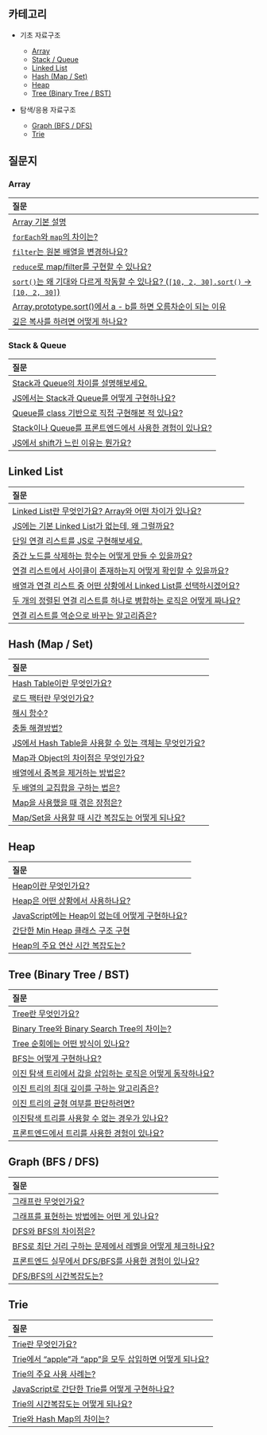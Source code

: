 ## 카테고리

- 기초 자료구조

  - [Array](https://github.com/SeoYeonii/frontend-interview/tree/main/data-structure/array)
  - [Stack / Queue](https://github.com/SeoYeonii/frontend-interview/tree/main/data-structure/stack-queue)
  - [Linked List](https://github.com/SeoYeonii/frontend-interview/tree/main/data-structure/linked-list)
  - [Hash (Map / Set)](https://github.com/SeoYeonii/frontend-interview/tree/main/data-structure/hash-map-set)
  - [Heap](https://github.com/SeoYeonii/frontend-interview/tree/main/data-structure/heap)
  - [Tree (Binary Tree / BST)](https://github.com/SeoYeonii/frontend-interview/tree/main/data-structure/tree)

- 탐색/응용 자료구조
  - [Graph (BFS / DFS)](https://github.com/SeoYeonii/frontend-interview/tree/main/data-structure/graph)
  - [Trie](https://github.com/SeoYeonii/frontend-interview/tree/main/data-structure/trie)

## 질문지

### Array

| 질문                                                                                                                                                                                                                                                                                                                                          |
| :-------------------------------------------------------------------------------------------------------------------------------------------------------------------------------------------------------------------------------------------------------------------------------------------------------------------------------------------- |
| [Array 기본 설명](https://github.com/SeoYeonii/frontend-interview/tree/main/data-structure/array#js-array%EC%9D%98-%EA%B8%B0%EB%B3%B8-%EC%84%A4%EB%AA%85)                                                                                                                                                                                     |
| [`forEach`와 `map`의 차이는?](https://github.com/SeoYeonii/frontend-interview/tree/main/data-structure/array#foreach%EC%99%80-map%EC%9D%98-%EC%B0%A8%EC%9D%B4%EB%8A%94)                                                                                                                                                                       |
| [`filter`는 원본 배열을 변경하나요?](https://github.com/SeoYeonii/frontend-interview/tree/main/data-structure/array#filter%EB%8A%94-%EC%9B%90%EB%B3%B8-%EB%B0%B0%EC%97%B4%EC%9D%84-%EB%B3%80%EA%B2%BD%ED%95%98%EB%82%98%EC%9A%94)                                                                                                             |
| [`reduce`로 map/filter를 구현할 수 있나요?](https://github.com/SeoYeonii/frontend-interview/tree/main/data-structure/array#reduce%EB%A1%9C-mapfilter%EB%A5%BC-%EA%B5%AC%ED%98%84%ED%95%A0-%EC%88%98-%EC%9E%88%EB%82%98%EC%9A%94)                                                                                                              |
| [`sort()`는 왜 기대와 다르게 작동할 수 있나요? (`[10, 2, 30].sort()` → `[10, 2, 30]`)](https://github.com/SeoYeonii/frontend-interview/tree/main/data-structure/array#sort%EB%8A%94-%EC%99%9C-%EA%B8%B0%EB%8C%80%EC%99%80-%EB%8B%A4%EB%A5%B4%EA%B2%8C-%EC%9E%91%EB%8F%99%ED%95%A0-%EC%88%98-%EC%9E%88%EB%82%98%EC%9A%94-10-2-30sort--10-2-30) |
| [Array.prototype.sort()에서 a - b를 하면 오름차순이 되는 이유](https://github.com/SeoYeonii/frontend-interview/tree/main/data-structure/array#arrayprototypesort%EC%97%90%EC%84%9C-a---b%EB%A5%BC-%ED%95%98%EB%A9%B4-%EC%98%A4%EB%A6%84%EC%B0%A8%EC%88%9C%EC%9D%B4-%EB%90%98%EB%8A%94-%EC%9D%B4%EC%9C%A0)                                     |
| [깊은 복사를 하려면 어떻게 하나요?](https://github.com/SeoYeonii/frontend-interview/tree/main/data-structure/array#%EA%B9%8A%EC%9D%80-%EB%B3%B5%EC%82%AC%EB%A5%BC-%ED%95%98%EB%A0%A4%EB%A9%B4-%EC%96%B4%EB%96%BB%EA%B2%8C-%ED%95%98%EB%82%98%EC%9A%94)                                                                                        |

### Stack & Queue

| 질문                                                                                                                                                                                                                                                                                                                                      |
| :---------------------------------------------------------------------------------------------------------------------------------------------------------------------------------------------------------------------------------------------------------------------------------------------------------------------------------------- |
| [Stack과 Queue의 차이를 설명해보세요.](https://github.com/SeoYeonii/frontend-interview/tree/main/data-structure/stack-queue#stack%EA%B3%BC-queue%EC%9D%98-%EC%B0%A8%EC%9D%B4%EB%A5%BC-%EC%84%A4%EB%AA%85%ED%95%B4%EB%B3%B4%EC%84%B8%EC%9A%94)                                                                                             |
| [JS에서는 Stack과 Queue를 어떻게 구현하나요?](https://github.com/SeoYeonii/frontend-interview/tree/main/data-structure/stack-queue#js%EC%97%90%EC%84%9C%EB%8A%94-stack%EA%B3%BC-queue%EB%A5%BC-%EC%96%B4%EB%96%BB%EA%B2%8C-%EA%B5%AC%ED%98%84%ED%95%98%EB%82%98%EC%9A%94)                                                                 |
| [Queue를 class 기반으로 직접 구현해본 적 있나요?](https://github.com/SeoYeonii/frontend-interview/tree/main/data-structure/stack-queue#queue%EB%A5%BC-class-%EA%B8%B0%EB%B0%98%EC%9C%BC%EB%A1%9C-%EC%A7%81%EC%A0%91-%EA%B5%AC%ED%98%84%ED%95%B4%EB%B3%B8-%EC%A0%81-%EC%9E%88%EB%82%98%EC%9A%94)                                           |
| [Stack이나 Queue를 프론트엔드에서 사용한 경험이 있나요?](https://github.com/SeoYeonii/frontend-interview/tree/main/data-structure/stack-queue#stack%EC%9D%B4%EB%82%98-queue%EB%A5%BC-%ED%94%84%EB%A1%A0%ED%8A%B8%EC%97%94%EB%93%9C%EC%97%90%EC%84%9C-%EC%82%AC%EC%9A%A9%ED%95%9C-%EA%B2%BD%ED%97%98%EC%9D%B4-%EC%9E%88%EB%82%98%EC%9A%94) |
| [JS에서 shift가 느린 이유는 뭔가요?](https://github.com/SeoYeonii/frontend-interview/tree/main/data-structure/stack-queue#js%EC%97%90%EC%84%9C-shift%EA%B0%80-%EB%8A%90%EB%A6%B0-%EC%9D%B4%EC%9C%A0%EB%8A%94-%EB%AD%94%EA%B0%80%EC%9A%94)                                                                                                 |

## Linked List

| 질문                                                                                                                                                                                                                                                                                                                                                                                                                             |
| :------------------------------------------------------------------------------------------------------------------------------------------------------------------------------------------------------------------------------------------------------------------------------------------------------------------------------------------------------------------------------------------------------------------------------- |
| [Linked List란 무엇인가요? Array와 어떤 차이가 있나요?](https://github.com/SeoYeonii/frontend-interview/tree/main/data-structure/linked-list#linked-list%EB%9E%80-%EB%AC%B4%EC%97%87%EC%9D%B8%EA%B0%80%EC%9A%94-array%EC%99%80-%EC%96%B4%EB%96%A4-%EC%B0%A8%EC%9D%B4%EA%B0%80-%EC%9E%88%EB%82%98%EC%9A%94)                                                                                                                       |
| [JS에는 기본 Linked List가 없는데, 왜 그럴까요?](https://github.com/SeoYeonii/frontend-interview/tree/main/data-structure/linked-list#js%EC%97%90%EB%8A%94-%EA%B8%B0%EB%B3%B8-linked-list%EA%B0%80-%EC%97%86%EB%8A%94%EB%8D%B0-%EC%99%9C-%EA%B7%B8%EB%9F%B4%EA%B9%8C%EC%9A%94)                                                                                                                                                   |
| [단일 연결 리스트를 JS로 구현해보세요.](https://github.com/SeoYeonii/frontend-interview/tree/main/data-structure/linked-list#js%EC%97%90%EB%8A%94-%EA%B8%B0%EB%B3%B8-linked-list%EA%B0%80-%EC%97%86%EB%8A%94%EB%8D%B0-%EC%99%9C-%EA%B7%B8%EB%9F%B4%EA%B9%8C%EC%9A%94)                                                                                                                                                            |
| [중간 노드를 삭제하는 함수는 어떻게 만들 수 있을까요?](https://github.com/SeoYeonii/frontend-interview/tree/main/data-structure/linked-list#%EC%A4%91%EA%B0%84-%EB%85%B8%EB%93%9C%EB%A5%BC-%EC%82%AD%EC%A0%9C%ED%95%98%EB%8A%94-%ED%95%A8%EC%88%98%EB%8A%94-%EC%96%B4%EB%96%BB%EA%B2%8C-%EB%A7%8C%EB%93%A4-%EC%88%98-%EC%9E%88%EC%9D%84%EA%B9%8C%EC%9A%94)                                                                       |
| [연결 리스트에서 사이클이 존재하는지 어떻게 확인할 수 있을까요?](https://github.com/SeoYeonii/frontend-interview/tree/main/data-structure/linked-list#%EC%97%B0%EA%B2%B0-%EB%A6%AC%EC%8A%A4%ED%8A%B8%EC%97%90%EC%84%9C-%EC%82%AC%EC%9D%B4%ED%81%B4%EC%9D%B4-%EC%A1%B4%EC%9E%AC%ED%95%98%EB%8A%94%EC%A7%80-%EC%96%B4%EB%96%BB%EA%B2%8C-%ED%99%95%EC%9D%B8%ED%95%A0-%EC%88%98-%EC%9E%88%EC%9D%84%EA%B9%8C%EC%9A%94)                |
| [배열과 연결 리스트 중 어떤 상황에서 Linked List를 선택하시겠어요?](https://github.com/SeoYeonii/frontend-interview/tree/main/data-structure/linked-list#%EB%B0%B0%EC%97%B4%EA%B3%BC-%EC%97%B0%EA%B2%B0-%EB%A6%AC%EC%8A%A4%ED%8A%B8-%EC%A4%91-%EC%96%B4%EB%96%A4-%EC%83%81%ED%99%A9%EC%97%90%EC%84%9C-linked-list%EB%A5%BC-%EC%84%A0%ED%83%9D%ED%95%98%EC%8B%9C%EA%B2%A0%EC%96%B4%EC%9A%94)                                      |
| [두 개의 정렬된 연결 리스트를 하나로 병합하는 로직은 어떻게 짜나요?](https://github.com/SeoYeonii/frontend-interview/tree/main/data-structure/linked-list#%EB%91%90-%EA%B0%9C%EC%9D%98-%EC%A0%95%EB%A0%AC%EB%90%9C-%EC%97%B0%EA%B2%B0-%EB%A6%AC%EC%8A%A4%ED%8A%B8%EB%A5%BC-%ED%95%98%EB%82%98%EB%A1%9C-%EB%B3%91%ED%95%A9%ED%95%98%EB%8A%94-%EB%A1%9C%EC%A7%81%EC%9D%80-%EC%96%B4%EB%96%BB%EA%B2%8C-%EC%A7%9C%EB%82%98%EC%9A%94) |
| [연결 리스트를 역순으로 바꾸는 알고리즘은?](https://github.com/SeoYeonii/frontend-interview/tree/main/data-structure/linked-list#%EC%97%B0%EA%B2%B0-%EB%A6%AC%EC%8A%A4%ED%8A%B8%EB%A5%BC-%EC%97%AD%EC%88%9C%EC%9C%BC%EB%A1%9C-%EB%B0%94%EA%BE%B8%EB%8A%94-%EC%95%8C%EA%B3%A0%EB%A6%AC%EC%A6%98%EC%9D%80)                                                                                                                         |

## Hash (Map / Set)

| 질문                                                                                                                                                                                                                                                                                                                       |
| :------------------------------------------------------------------------------------------------------------------------------------------------------------------------------------------------------------------------------------------------------------------------------------------------------------------------- |
| [Hash Table이란 무엇인가요?](https://github.com/SeoYeonii/frontend-interview/tree/main/data-structure/hash-map-set#hash-table%EC%9D%B4%EB%9E%80-%EB%AC%B4%EC%97%87%EC%9D%B8%EA%B0%80%EC%9A%94)                                                                                                                             |
| [로드 팩터란 무엇인가요?](https://github.com/SeoYeonii/frontend-interview/tree/main/data-structure/hash-map-set#%EB%A1%9C%EB%93%9C%ED%8C%A9%ED%84%B0%EB%9E%80-%EB%AC%B4%EC%97%87%EC%9D%B8%EA%B0%80%EC%9A%94)                                                                                                               |
| [해시 함수?](https://github.com/SeoYeonii/frontend-interview/tree/main/data-structure/hash-map-set#%ED%95%B4%EC%8B%9C-%ED%95%A8%EC%88%98)                                                                                                                                                                                  |
| [충돌 해결방법?](https://github.com/SeoYeonii/frontend-interview/tree/main/data-structure/hash-map-set#%EC%B6%A9%EB%8F%8C-%ED%95%B4%EA%B2%B0%EB%B0%A9%EB%B2%95)                                                                                                                                                            |
| [JS에서 Hash Table을 사용할 수 있는 객체는 무엇인가요?](https://github.com/SeoYeonii/frontend-interview/tree/main/data-structure/hash-map-set#js%EC%97%90%EC%84%9C-hash-table%EC%9D%84-%EC%82%AC%EC%9A%A9%ED%95%A0-%EC%88%98-%EC%9E%88%EB%8A%94-%EA%B0%9D%EC%B2%B4%EB%8A%94-%EB%AC%B4%EC%97%87%EC%9D%B8%EA%B0%80%EC%9A%94) |
| [Map과 Object의 차이점은 무엇인가요?](https://github.com/SeoYeonii/frontend-interview/tree/main/data-structure/hash-map-set#map%EA%B3%BC-object%EC%9D%98-%EC%B0%A8%EC%9D%B4%EC%A0%90%EC%9D%80-%EB%AC%B4%EC%97%87%EC%9D%B8%EA%B0%80%EC%9A%94)                                                                               |
| [배열에서 중복을 제거하는 방법은?](https://github.com/SeoYeonii/frontend-interview/tree/main/data-structure/hash-map-set#%EB%B0%B0%EC%97%B4%EC%97%90%EC%84%9C-%EC%A4%91%EB%B3%B5%EC%9D%84-%EC%A0%9C%EA%B1%B0%ED%95%98%EB%8A%94-%EB%B0%A9%EB%B2%95%EC%9D%80)                                                                |
| [두 배열의 교집합을 구하는 법은?](https://github.com/SeoYeonii/frontend-interview/tree/main/data-structure/hash-map-set#%EB%B0%B0%EC%97%B4%EC%97%90%EC%84%9C-%EC%A4%91%EB%B3%B5%EC%9D%84-%EC%A0%9C%EA%B1%B0%ED%95%98%EB%8A%94-%EB%B0%A9%EB%B2%95%EC%9D%80)                                                                 |
| [Map을 사용했을 때 겪은 장점은?](https://github.com/SeoYeonii/frontend-interview/tree/main/data-structure/hash-map-set#map%EC%9D%84-%EC%82%AC%EC%9A%A9%ED%96%88%EC%9D%84-%EB%95%8C-%EC%9E%A5%EC%A0%90%EC%9D%80)                                                                                                            |
| [Map/Set을 사용할 때 시간 복잡도는 어떻게 되나요?](https://github.com/SeoYeonii/frontend-interview/tree/main/data-structure/hash-map-set#mapset%EC%9D%84-%EC%82%AC%EC%9A%A9%ED%95%A0-%EB%95%8C-%EC%8B%9C%EA%B0%84-%EB%B3%B5%EC%9E%A1%EB%8F%84%EB%8A%94-%EC%96%B4%EB%96%BB%EA%B2%8C-%EB%90%98%EB%82%98%EC%9A%94)            |

## Heap

| 질문                                                                                                                                                                                                                                                                              |
| :-------------------------------------------------------------------------------------------------------------------------------------------------------------------------------------------------------------------------------------------------------------------------------- |
| [Heap이란 무엇인가요?](https://github.com/SeoYeonii/frontend-interview/tree/main/data-structure/heap#heap%EC%9D%B4%EB%9E%80-%EB%AC%B4%EC%97%87%EC%9D%B8%EA%B0%80%EC%9A%94)                                                                                                        |
| [Heap은 어떤 상황에서 사용하나요?](https://github.com/SeoYeonii/frontend-interview/tree/main/data-structure/heap#heap%EC%9D%80-%EC%96%B4%EB%96%A4-%EC%83%81%ED%99%A9%EC%97%90%EC%84%9C-%EC%82%AC%EC%9A%A9%ED%95%98%EB%82%98%EC%9A%94)                                             |
| [JavaScript에는 Heap이 없는데 어떻게 구현하나요?](https://github.com/SeoYeonii/frontend-interview/tree/main/data-structure/heap#javascript%EC%97%90%EB%8A%94-heap%EC%9D%B4-%EC%97%86%EB%8A%94%EB%8D%B0-%EC%96%B4%EB%96%BB%EA%B2%8C-%EA%B5%AC%ED%98%84%ED%95%98%EB%82%98%EC%9A%94) |
| [간단한 Min Heap 클래스 구조 구현](https://github.com/SeoYeonii/frontend-interview/tree/main/data-structure/heap#%EA%B0%84%EB%8B%A8%ED%95%9C-min-heap-%ED%81%B4%EB%9E%98%EC%8A%A4-%EA%B5%AC%EC%A1%B0-%EA%B5%AC%ED%98%84)                                                          |
| [Heap의 주요 연산 시간 복잡도는?](https://github.com/SeoYeonii/frontend-interview/tree/main/data-structure/heap#heap%EC%9D%98-%EC%A3%BC%EC%9A%94-%EC%97%B0%EC%82%B0-%EC%8B%9C%EA%B0%84-%EB%B3%B5%EC%9E%A1%EB%8F%84%EB%8A%94)                                                      |

## Tree (Binary Tree / BST)

| 질문                                                                                                                                                                                                                                                                                                                                                                                 |
| :----------------------------------------------------------------------------------------------------------------------------------------------------------------------------------------------------------------------------------------------------------------------------------------------------------------------------------------------------------------------------------- |
| [Tree란 무엇인가요?](https://github.com/SeoYeonii/frontend-interview/tree/main/data-structure/tree#tree%EB%9E%80-%EB%AC%B4%EC%97%87%EC%9D%B8%EA%B0%80%EC%9A%94)                                                                                                                                                                                                                      |
| [Binary Tree와 Binary Search Tree의 차이는?](https://github.com/SeoYeonii/frontend-interview/tree/main/data-structure/tree#binary-tree%EC%99%80-binary-search-tree%EC%9D%98-%EC%B0%A8%EC%9D%B4%EB%8A%94)                                                                                                                                                                             |
| [Tree 순회에는 어떤 방식이 있나요?](https://github.com/SeoYeonii/frontend-interview/tree/main/data-structure/tree#tree-%EC%88%9C%ED%9A%8C%EC%97%90%EB%8A%94-%EC%96%B4%EB%96%A4-%EB%B0%A9%EC%8B%9D%EC%9D%B4-%EC%9E%88%EB%82%98%EC%9A%94)                                                                                                                                              |
| [BFS는 어떻게 구현하나요?](https://github.com/SeoYeonii/frontend-interview/tree/main/data-structure/tree#bfs%EB%8A%94-%EC%96%B4%EB%96%BB%EA%B2%8C-%EA%B5%AC%ED%98%84%ED%95%98%EB%82%98%EC%9A%94)                                                                                                                                                                                     |
| [이진 탐색 트리에서 값을 삽입하는 로직은 어떻게 동작하나요?](https://github.com/SeoYeonii/frontend-interview/tree/main/data-structure/tree#%EC%9D%B4%EC%A7%84-%ED%83%90%EC%83%89-%ED%8A%B8%EB%A6%AC%EC%97%90%EC%84%9C-%EA%B0%92%EC%9D%84-%EC%82%BD%EC%9E%85%ED%95%98%EB%8A%94-%EB%A1%9C%EC%A7%81%EC%9D%80-%EC%96%B4%EB%96%BB%EA%B2%8C-%EB%8F%99%EC%9E%91%ED%95%98%EB%82%98%EC%9A%94) |
| [이진 트리의 최대 깊이를 구하는 알고리즘은?](https://github.com/SeoYeonii/frontend-interview/tree/main/data-structure/tree#%EC%9D%B4%EC%A7%84-%ED%8A%B8%EB%A6%AC%EC%9D%98-%EC%B5%9C%EB%8C%80-%EA%B9%8A%EC%9D%B4%EB%A5%BC-%EA%B5%AC%ED%95%98%EB%8A%94-%EC%95%8C%EA%B3%A0%EB%A6%AC%EC%A6%98%EC%9D%80)                                                                                  |
| [이진 트리의 균형 여부를 판단하려면?](https://github.com/SeoYeonii/frontend-interview/tree/main/data-structure/tree#%EC%9D%B4%EC%A7%84-%ED%8A%B8%EB%A6%AC%EC%9D%98-%EA%B7%A0%ED%98%95-%EC%97%AC%EB%B6%80%EB%A5%BC-%ED%8C%90%EB%8B%A8%ED%95%98%EB%A0%A4%EB%A9%B4)                                                                                                                     |
| [이진탐색 트리를 사용할 수 없는 경우가 있나요?](https://github.com/SeoYeonii/frontend-interview/tree/main/data-structure/tree#%EC%9D%B4%EC%A7%84%ED%83%90%EC%83%89-%ED%8A%B8%EB%A6%AC%EB%A5%BC-%EC%82%AC%EC%9A%A9%ED%95%A0-%EC%88%98-%EC%97%86%EB%8A%94-%EA%B2%BD%EC%9A%B0%EA%B0%80-%EC%9E%88%EB%82%98%EC%9A%94)                                                                     |
| [프론트엔드에서 트리를 사용한 경험이 있나요?](https://github.com/SeoYeonii/frontend-interview/tree/main/data-structure/tree#%ED%94%84%EB%A1%A0%ED%8A%B8%EC%97%94%EB%93%9C%EC%97%90%EC%84%9C-%ED%8A%B8%EB%A6%AC%EB%A5%BC-%EC%82%AC%EC%9A%A9%ED%95%9C-%EA%B2%BD%ED%97%98%EC%9D%B4-%EC%9E%88%EB%82%98%EC%9A%94)                                                                         |

## Graph (BFS / DFS)

| 질문                                                                                                                                                                                                                                                                                                                                                                  |
| :-------------------------------------------------------------------------------------------------------------------------------------------------------------------------------------------------------------------------------------------------------------------------------------------------------------------------------------------------------------------- |
| [그래프란 무엇인가요?](https://github.com/SeoYeonii/frontend-interview/tree/main/data-structure/graph#%EA%B7%B8%EB%9E%98%ED%94%84%EB%9E%80-%EB%AC%B4%EC%97%87%EC%9D%B8%EA%B0%80%EC%9A%94)                                                                                                                                                                             |
| [그래프를 표현하는 방법에는 어떤 게 있나요?](https://github.com/SeoYeonii/frontend-interview/tree/main/data-structure/graph#%EA%B7%B8%EB%9E%98%ED%94%84%EB%A5%BC-%ED%91%9C%ED%98%84%ED%95%98%EB%8A%94-%EB%B0%A9%EB%B2%95%EC%97%90%EB%8A%94-%EC%96%B4%EB%96%A4-%EA%B2%8C-%EC%9E%88%EB%82%98%EC%9A%94)                                                                  |
| [DFS와 BFS의 차이점은?](https://github.com/SeoYeonii/frontend-interview/tree/main/data-structure/graph#dfs%EC%99%80-bfs%EC%9D%98-%EC%B0%A8%EC%9D%B4%EC%A0%90%EC%9D%80)                                                                                                                                                                                                |
| [BFS로 최단 거리 구하는 문제에서 레벨을 어떻게 체크하나요?](https://github.com/SeoYeonii/frontend-interview/tree/main/data-structure/graph#bfs%EB%A1%9C-%EC%B5%9C%EB%8B%A8-%EA%B1%B0%EB%A6%AC-%EA%B5%AC%ED%95%98%EB%8A%94-%EB%AC%B8%EC%A0%9C%EC%97%90%EC%84%9C-%EB%A0%88%EB%B2%A8%EC%9D%84-%EC%96%B4%EB%96%BB%EA%B2%8C-%EC%B2%B4%ED%81%AC%ED%95%98%EB%82%98%EC%9A%94) |
| [프론트엔드 실무에서 DFS/BFS를 사용한 경험이 있나요?](https://github.com/SeoYeonii/frontend-interview/tree/main/data-structure/graph#%ED%94%84%EB%A1%A0%ED%8A%B8%EC%97%94%EB%93%9C-%EC%8B%A4%EB%AC%B4%EC%97%90%EC%84%9C-dfsbfs%EB%A5%BC-%EC%82%AC%EC%9A%A9%ED%95%9C-%EA%B2%BD%ED%97%98%EC%9D%B4-%EC%9E%88%EB%82%98%EC%9A%94)                                          |
| [DFS/BFS의 시간복잡도는?](https://github.com/SeoYeonii/frontend-interview/tree/main/data-structure/graph#dfsbfs%EC%9D%98-%EC%8B%9C%EA%B0%84%EB%B3%B5%EC%9E%A1%EB%8F%84%EB%8A%94)                                                                                                                                                                                      |

## Trie

| 질문                                                                                                                                                                                                                                                                                                        |
| :---------------------------------------------------------------------------------------------------------------------------------------------------------------------------------------------------------------------------------------------------------------------------------------------------------- |
| [Trie란 무엇인가요?](https://github.com/SeoYeonii/frontend-interview/tree/main/data-structure/trie#trie%EB%9E%80-%EB%AC%B4%EC%97%87%EC%9D%B8%EA%B0%80%EC%9A%94)                                                                                                                                             |
| [Trie에서 “apple”과 “app”을 모두 삽입하면 어떻게 되나요?](https://github.com/SeoYeonii/frontend-interview/tree/main/data-structure/trie#trie%EC%97%90%EC%84%9C-apple%EA%B3%BC-app%EC%9D%84-%EB%AA%A8%EB%91%90-%EC%82%BD%EC%9E%85%ED%95%98%EB%A9%B4-%EC%96%B4%EB%96%BB%EA%B2%8C-%EB%90%98%EB%82%98%EC%9A%94) |
| [Trie의 주요 사용 사례는?](https://github.com/SeoYeonii/frontend-interview/tree/main/data-structure/trie#trie%EC%9D%98-%EC%A3%BC%EC%9A%94-%EC%82%AC%EC%9A%A9-%EC%82%AC%EB%A1%80%EB%8A%94)                                                                                                                   |
| [JavaScript로 간단한 Trie를 어떻게 구현하나요?](https://github.com/SeoYeonii/frontend-interview/tree/main/data-structure/trie#javascript%EB%A1%9C-%EA%B0%84%EB%8B%A8%ED%95%9C-trie%EB%A5%BC-%EC%96%B4%EB%96%BB%EA%B2%8C-%EA%B5%AC%ED%98%84%ED%95%98%EB%82%98%EC%9A%94)                                      |
| [Trie의 시간복잡도는 어떻게 되나요?](https://github.com/SeoYeonii/frontend-interview/tree/main/data-structure/trie#trie%EC%9D%98-%EC%8B%9C%EA%B0%84%EB%B3%B5%EC%9E%A1%EB%8F%84%EB%8A%94-%EC%96%B4%EB%96%BB%EA%B2%8C-%EB%90%98%EB%82%98%EC%9A%94)                                                            |
| [Trie와 Hash Map의 차이는?](https://github.com/SeoYeonii/frontend-interview/tree/main/data-structure/trie#trie%EC%99%80-hash-map%EC%9D%98-%EC%B0%A8%EC%9D%B4%EB%8A%94)                                                                                                                                      |
